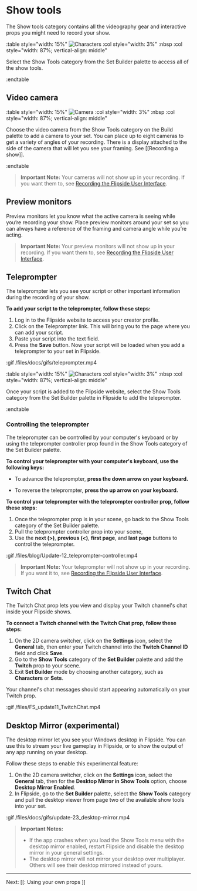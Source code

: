 # Show tools

The Show tools category contains all the videography gear and interactive props you might need to record your show.

:table style="width: 15%"
	![Characters](/files/docs/graphics/button_p-show-tools.png)
:col style="width: 3%"
	:nbsp
:col style="width: 87%; vertical-align: middle"

Select the Show Tools category from the Set Builder palette to access all of the show tools.

:endtable

## Video camera

:table style="width: 15%"
	![Camera](/files/docs/graphics/model_camera.png)
:col style="width: 3%"
	:nbsp
:col style="width: 87%; vertical-align: middle"

Choose the video camera from the Show Tools category on the Build palette to add a camera to your set.  You can place up to eight cameras to get a variety of angles of your recording.  There is a display attached to the side of the camera that will let you see your framing. See [[Recording a show]].

:endtable

> **Important Note:** Your cameras will not show up in your recording.  If you want them to, see [Recording the Flipside User Interface](/docs/2020.1/tips-and-tricks#recording-the-flipside-user-interface).

## Preview monitors

Preview monitors let you know what the active camera is seeing while you’re recording your show.  Place preview monitors around your set so you can always have a reference of the framing and camera angle while you’re acting.

> **Important Note:** Your preview monitors will not show up in your recording. If you want them to, see [Recording the Flipside User Interface](/docs/2020.1/tips-and-tricks#recording-the-flipside-user-interface).

## Teleprompter

The teleprompter lets you see your script or other important information during the recording of your show.  

**To add your script to the teleprompter, follow these steps:**

1. Log in to the Flipside website to access your creator profile.
2. Click on the Teleprompter link. This will bring you to the page where you can add your script.
3. Paste your script into the text field.
4. Press the **Save** button. Now your script will be loaded when you add a teleprompter to your set in Flipside.

:gif /files/docs/gifs/teleprompter.mp4

:table style="width: 15%"
	![Characters](/files/docs/graphics/button_p-show-tools.png)
:col style="width: 3%"
	:nbsp
:col style="width: 87%; vertical-align: middle"

Once your script is added to the Flipside website, select the Show Tools category from the Set Builder palette in Flipside to add the teleprompter.

:endtable

### Controlling the teleprompter

The teleprompter can be controlled by your computer's keyboard or by using the teleprompter controller prop found in the Show Tools category of the Set Builder palette.

**To control your teleprompter with your computer's keyboard, use the following keys:**

- To advance the teleprompter, **press the down arrow on your keyboard.**

- To reverse the teleprompter, **press the up arrow on your keyboard.**

**To control your teleprompter with the teleprompter controller prop, follow these steps:**

1. Once the teleprompter prop is in your scene, go back to the Show Tools category of the Set Builder palette.
2. Pull the teleprompter controller prop into your scene,
3. Use the **next (>)**, **previous (<)**, **first page**, and **last page** buttons to control the teleprompter.

:gif /files/blog/Update-12_teleprompter-controller.mp4


> **Important Note:** Your teleprompter will not show up in your recording.  If you want it to, see [Recording the Flipside User Interface](/docs/2020.1/tips-and-tricks#recording-the-flipside-user-interface).


## Twitch Chat

The Twitch Chat prop lets you view and display your Twitch channel's chat inside your Flipside shows.

**To connect a Twitch channel with the Twitch Chat prop, follow these steps:** 

1. On the 2D camera switcher, click on the **Settings** icon, select the **General** tab, then enter your Twitch channel into the **Twitch Channel ID** field and click **Save**.
2. Go to the **Show Tools** category of the **Set Builder** palette and add the **Twitch** prop to your scene.
3. Exit **Set Builder** mode by choosing another category, such as **Characters** or **Sets**.

Your channel's chat messages should start appearing automatically on your Twitch prop.

:gif /files/FS_update11_TwitchChat.mp4


## Desktop Mirror (experimental)

The desktop mirror let you see your Windows desktop in Flipside. You can use this to stream your live gameplay in Flipside, or to show the output of any app running on your desktop.

Follow these steps to enable this experimental feature:

1. On the 2D camera switcher, click on the **Settings** icon, select the **General** tab, then for the **Desktop Mirror in Show Tools** option, choose **Desktop Mirror Enabled**.
2. In Flipside, go to the **Set Builder** palette, select the **Show Tools** category and pull the desktop viewer from page two of the available show tools into your set.

:gif /files/docs/gifs/update-23_desktop-mirror.mp4

> **Important Notes:**
> * If the app crashes when you load the Show Tools menu with the desktop mirror enabled, restart Flipside and disable the desktop mirror in your general settings.
> * The desktop mirror will not mirror your desktop over multiplayer. Others will see their desktop mirrored instead of yours.

---

Next: [[: Using your own props ]]
